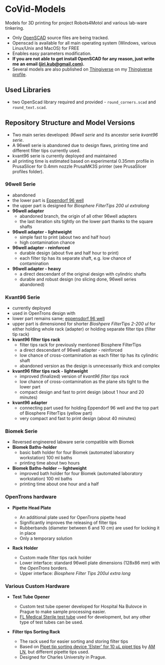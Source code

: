 # CoVid-Models

Models for 3D printing for project Robots4Motol and various lab-ware tinkering.
- Only [OpenSCAD](https://www.openscad.org/) source files are being tracked.
- Openscad is available for all main operating system (Windows, various Linux/Unix and MacOS) for FREE
- Enables easy parameters modification.
- **If you are not able to get install OpenSCAD for any reason, just write me an email (jiri.kub@gmail.com).**
- Several models are also published on [Thingiverse](https://www.thingiverse.com/) on my [Thingiverse profile](https://www.thingiverse.com/Kvant/about).

## Used Libraries
- two OpenScad library required and provided - `round_corners.scad` and `round_text.scad`.


## Repository Structure and Model Versions
- Two main series developed: _96well serie_ and its ancestor serie _kvant96 serie_.
- A 96well serie is abandoned due to design flaws, printing time and different filter tips currently used.
- kvant96 serie is currently deployed and maintained
- all printing time is estimated based on experimental 0.35mm profile in PrusaSlicer for 0.4mm nozzle PrusaMK3S printer (see PrusaSlicer profiles folder).


### 96well Serie
- abandoned
- the lower part is [Eppendorf  96 well](https://www.eppendorf.com/product-media/doc/en/105601_Marketing-Manual/Eppendorf_Consumables_Technical-data_Deepwell-Plate-96-2000_Eppendorf-Deepwell-Plate-96-2000-uL.pdf)
- the upper part is designed for _Biosphere FilterTips 200 ul extralong_
- **96well adapter**
    - abandoned branch, the origin of all other 96well adapters
    - the last iteration sits tightly on the lower part thanks to the square shafts
- **96well adapter - lightweight**
    - simple fast to print (about two and half hour)
    - high contamination chance
- **96well adapter - reinforced**
    - durable design (about five and half hour to print)
    - each filter tip has its separate shaft, e.g. low chance of contamination
- **96well adapter - heavy**
    - a direct descendant of the original design with cylindric shafts
    - durable and robust design (no slicing done, 96well series abandoned)


### Kvant96 Serie
   - currently deployed
   - used in OpenTrons design with 
   - lower part remains same; [eppensdorf 96 well](https://www.eppendorf.com/product-media/doc/en/105601_Marketing-Manual/Eppendorf_Consumables_Technical-data_Deepwell-Plate-96-2000_Eppendorf-Deepwell-Plate-96-2000-uL.pdf)
   - upper part is dimensioned for shorter _Bioshpere FilterTips 2-200 ul_ for either holding whole rack (adapter) or holding separate filter tips (filter tip rack)
   - **kvant96 filter tips rack**
     - filter tips rack for previously mentioned Biosphere FilterTips
     - a direct descendant of 96well adapter - reinforced
     - low chance of cross-contamination as each filter tip has its cylindric shaft
     - abandoned version as the design is unnecessarily thick and complex
   - **kvant96 filter tips rack - lightweight**
     - improved (finalized) version of _kvant96 filter tips rack_
     - low chance of cross-contamination as the plane sits tight to the lower part
     - compact design and fast to print design (about 1 hour and 20 minutes)
   - **kvant96 adapter**
      - connecting part used for holding Eppendorf 96 well and the top part of Biosphere FilterTips (yellow part)
      - very compact and fast to print design (about 40 minutes)


### Biomek Serie
 - Reversed engineered labware serie compatible with Biomek
 - **Biomek Baths-holder**
   - basic bath holder for four Biomek (automated laboratory workstation) 100 ml baths
   - printing time about two hours
-  **Biomek Baths-holder -- lightweight**
   - improved bath holder for four Biomek (automated laboratory workstation) 100 ml baths
   - printing time about one hour and a half

### OpenTrons hardware
 - **Pipette Head Plate**
   - An additional plate used for OpenTrons pipette head
   - Significantly improves the releasing of filter tips
   - Rubberbands (diameter between 6 and 10 cm) are used for locking it in place
   - Only a temporary solution
  
- **Rack Holder**
   - Custom made filter tips rack holder
   - Lower interface: standard 96well plate dimensions (128x86 mm) with the _OpenTrons_ borders.
   - Upper interface: _Biosphere Filter Tips 200ul extra long_

### Various Custom Hardware
 - **Test Tube Opener**
   - Custom test tube opener developed for Hospital Na Bulovce in Prague to make sample processing easier.
   - [FL Medical Sterile test tube](https://www.flmedical.com/test-tubes/test-tubes-with-cap/) used for development, but any other type of test tubes can be used.

 - **Filter tips Sorting Rack**
   - The rack used for easier sorting and storing filter tips
   - Based on [Pipet tip sorting device 'Elster' for 10 µL pipet tips](https://www.thingiverse.com/thing:4256563) by [AM LN](https://www.thingiverse.com/Easylabsolutions/about), but different pipette tips used.
   - Designed for Charles University in Prague.

  




